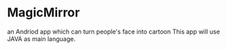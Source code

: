 # MagicMirror
an Andriod app which can turn people's face into cartoon
This app will use JAVA as main language.
